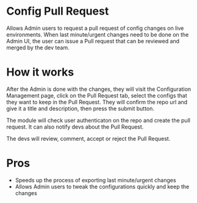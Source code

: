 Config Pull Request
===================

Allows Admin users to request a pull request of config changes on live environments.
When last minute/urgent changes need to be done on the Admin UI, the user can issue
a Pull request that can be reviewed and merged by the dev team.

How it works
============

After the Admin is done with the changes, they will visit the Configuration Management page,
click on the Pull Request tab, select the configs that they want to keep in the Pull Request.
They will confirm the repo url and give it a title and description, then press the submit button.

The module will check user authenticaton on the repo and create the pull request.
It can also notify devs about the Pull Request.

The devs will review, comment, accept or reject the Pull Request.

Pros
====

* Speeds up the process of exporting last minute/urgent changes
* Allows Admin users to tweak the configurations quickly and keep the changes
